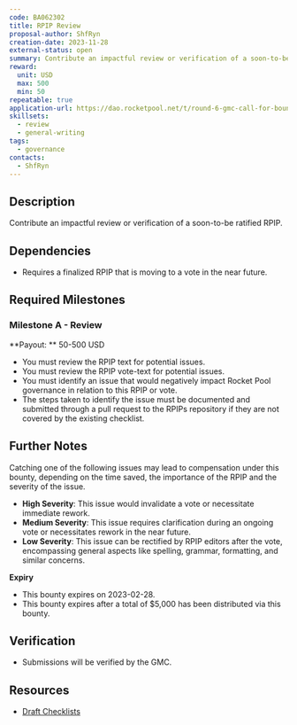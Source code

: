 ```yaml
---
code: BA062302
title: RPIP Review
proposal-author: ShfRyn
creation-date: 2023-11-28
external-status: open
summary: Contribute an impactful review or verification of a soon-to-be ratified RPIP.
reward:
  unit: USD
  max: 500
  min: 50
repeatable: true
application-url: https://dao.rocketpool.net/t/round-6-gmc-call-for-bounty-applications-deadline-is-november-11/2263/3
skillsets:
  - review
  - general-writing
tags: 
  - governance
contacts:
  - ShfRyn
---
```


## Description

Contribute an impactful review or verification of a soon-to-be ratified RPIP.

## Dependencies
* Requires a finalized RPIP that is moving to a vote in the near future.

## Required Milestones

### Milestone A - Review
**Payout: ** 50-500 USD  

* You must review the RPIP text for potential issues.
* You must review the RPIP vote-text for potential issues. 
* You must identify an issue that would negatively impact Rocket Pool governance in relation to this RPIP or vote. 
* The steps taken to identify the issue must be documented and submitted through a pull request to the RPIPs repository if they are not covered by the existing checklist.

## Further Notes

Catching one of the following issues may lead to compensation under this bounty, depending on the time saved, the importance of the RPIP and the severity of the issue.
* **High Severity**: This issue would invalidate a vote or necessitate immediate rework.
* **Medium Severity**: This issue requires clarification during an ongoing vote or necessitates rework in the near future. 
* **Low Severity**: This issue can be rectified by RPIP editors after the vote, encompassing general aspects like spelling, grammar, formatting, and similar concerns.

**Expiry**
* This bounty expires on 2023-02-28.
* This bounty expires after a total of $5,000 has been distributed via this bounty.

## Verification
* Submissions will be verified by the GMC.

## Resources
* [Draft Checklists](https://github.com/rocket-pool/RPIPs/pull/89)